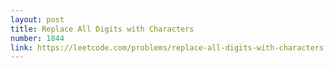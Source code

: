 ```yaml
---
layout: post
title: Replace All Digits with Characters
number: 1844
link: https://leetcode.com/problems/replace-all-digits-with-characters
---
```

